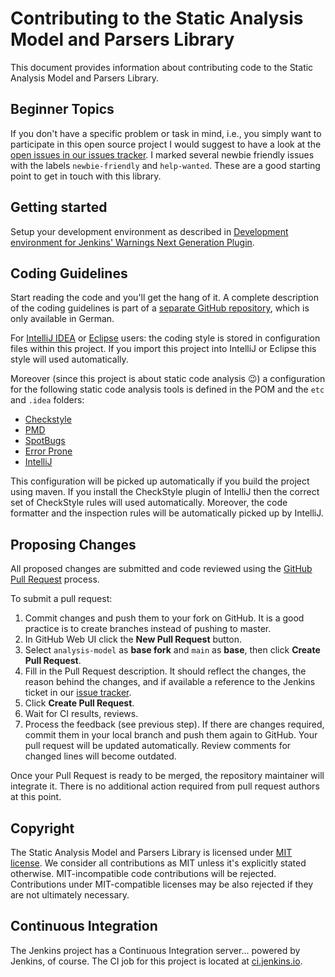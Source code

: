# Contributing to the Static Analysis Model and Parsers Library

This document provides information about contributing code to the Static Analysis Model and Parsers Library. 

## Beginner Topics

If you don't have a specific problem or task in mind, i.e.,  you simply want to participate in this open source project 
I would suggest to have a look at the 
[open issues in our issues tracker](https://issues.jenkins.io/issues/?filter=-1&jql=resolution%20%3D%20Unresolved%20AND%20component%20%3D%20analysis-model%20AND%20labels%20in%20(help-wanted%2C%20newbie-friendly)%20order%20by%20updated%20DESC). 
I marked several newbie friendly issues with the labels `newbie-friendly` and `help-wanted`. These are a good starting
point to get in touch with this library.

## Getting started

Setup your development environment as described in 
[Development environment for Jenkins' Warnings Next Generation Plugin](https://github.com/uhafner/warnings-ng-plugin-devenv).

## Coding Guidelines

Start reading the code and you'll get the hang of it. A complete description of the 
coding guidelines is part of a [separate GitHub repository](https://github.com/uhafner/codingstyle), which 
is only available in German. 

For [IntelliJ IDEA](https://www.jetbrains.com/idea/) or [Eclipse](https://www.eclipse.org/) users: 
the coding style is stored in configuration files within this project. If you import this project into 
IntelliJ or Eclipse this style will used automatically. 

Moreover (since this project is about static code analysis :wink:) a configuration for the following static code
analysis tools is defined in the POM and the `etc` and `.idea` folders:
- [Checkstyle](https://checkstyle.sourceforge.net/)
- [PMD](https://pmd.github.io/)
- [SpotBugs](https://spotbugs.github.io)
- [Error Prone](https://errorprone.info)
- [IntelliJ](https://www.jetbrains.com/help/idea/code-inspection.html)

This configuration will be picked up automatically if you build the project using maven. If you install the CheckStyle 
plugin of IntelliJ then the correct set of CheckStyle rules will used automatically. Moreover, the code formatter and 
the inspection rules will be automatically picked up by IntelliJ.

## Proposing Changes

All proposed changes are submitted and code reviewed using the 
[GitHub Pull Request](https://help.github.com/articles/about-pull-requests/) process.

To submit a pull request:

1. Commit changes and push them to your fork on GitHub.
It is a good practice is to create branches instead of pushing to master.
2. In GitHub Web UI click the **New Pull Request** button.
3. Select `analysis-model` as **base fork** and `main` as **base**, then click **Create Pull Request**.
4. Fill in the Pull Request description. It should reflect the changes, the reason behind the changes, and if available a
reference to the Jenkins ticket in our [issue tracker](https://issues.jenkins.io/).
5. Click **Create Pull Request**.
6. Wait for CI results, reviews. 
7. Process the feedback (see previous step). If there are changes required, commit them in your local branch and push them
again to GitHub. Your pull request will be updated automatically. Review comments for changed lines will become outdated.

Once your Pull Request is ready to be merged, the repository maintainer will integrate it.
There is no additional action required from pull request authors at this point.

## Copyright

The Static Analysis Model and Parsers Library  is licensed under [MIT license](./LICENSE). 
We consider all contributions as MIT unless it's explicitly stated otherwise. 
MIT-incompatible code contributions will be rejected.
Contributions under MIT-compatible licenses may be also rejected if they are not ultimately necessary.

## Continuous Integration

The Jenkins project has a Continuous Integration server... powered by Jenkins, of course.
The CI job for this project is located at [ci.jenkins.io](https://ci.jenkins.io/job/Plugins/job/analysis-model/).

